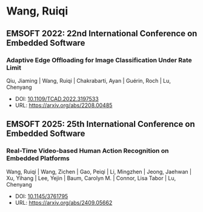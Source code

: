 # Wang, Ruiqi

## EMSOFT 2022: 22nd International Conference on Embedded Software

### Adaptive Edge Offloading for Image Classification Under Rate Limit
Qiu, Jiaming | Wang, Ruiqi | Chakrabarti, Ayan | Guérin, Roch | Lu, Chenyang
* DOI: [10.1109/TCAD.2022.3197533](https://doi.org/10.1109/TCAD.2022.3197533)
* URL: <https://arxiv.org/abs/2208.00485>

## EMSOFT 2025: 25th International Conference on Embedded Software

### Real-Time Video-based Human Action Recognition on Embedded Platforms
Wang, Ruiqi | Wang, Zichen | Gao, Peiqi | Li, Mingzhen | Jeong, Jaehwan | Xu, Yihang | Lee, Yejin | Baum, Carolyn M. | Connor, Lisa Tabor | Lu, Chenyang
* DOI: [10.1145/3761795](https://doi.org/10.1145/3761795)
* URL: <https://arxiv.org/abs/2409.05662>

